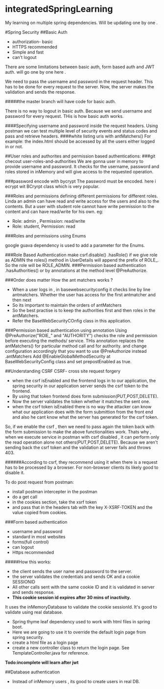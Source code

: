 # integratedSpringLearning
My learning on multiple spring dependencies.
Will be updating one by one .

#Spring Security
##Basic Auth

* authorization- basic
* HTTPS recommended
* Simple and fast
* can't logout

There are some limitations between basic auth, form based auth and JWT auth. will go one by one here . 

We need to pass the username and password in the request header.
This has to be done for every request to the server. Now, the server makes the validation and sends the response.

#####the master branch will have code for basic auth.

There is no way to logout in basic auth. Because we send username and password for every request. THis is how basic auth works.

####Specifying username and password inside the request headers.
Using postman we can test multiple level of security events and status codes and pass and retrieve headers.
####white listing uris with antMatchers()
For example: the index.html should be accessed by all the users either logged in or not.

##User roles and authorites and permission based authentications:
###git checout user-roles-and-authorities
We are gonna user in memory to provide username and password.
It checks for the username, password and roles stored in inMemory and will give access to the requested operation.

###password encode with bycrypt
The password must be encoded. here i ecrypt wit BCryrpt class which is very popular.

###Roles and permissions
defining different permissions for different roles.
Linda an admin can have read and write access for the users and also to the contents. But a user with student role cannot have write permission to the content and can have read/write for his own.
eg: 
* Role: admin , Permission: read/write
* Role: student, Permission: read

###Roles and permissions using Enums

google guava dependency is used to add a parameter for the Enums.

###Role Based Authentication
make csrf.disable()
.hasRole()
if we give role as ADMIN the roles() method in UserDetails will append the prefix of ROLE_. So the role will be ROLE_ADMIN.
###Permission based authentication
.hasAuthorities()
or by annotations at the method level @PreAuthorize.

###Order does matter
How the ant matchers works ?
* When a user logs in , in basewebsecurityconfig it checks line by line antmatchers.
Whether the user has access for the first antmatcher and then next
* So its important  to maintain the orders of antMatchers
* So the best practise is to keep the authorities first and then roles in the antMatchers.
* Refer the BaseWebSecurityCOnfig class in this application.

###Permission based authentication using annotation
Using @PreAuthorize("ROlE_" and "AUTHORITY")
checks the role and permission before executing the methods/ service.
THis annotation replaces the antMatchers() for particular method call and for authority.
and change configuration accordingly that you want to use @PreAuthorize instead .antMatchers
Add @EnableGlobalMethodSecurity at BaseWebSecurityConfig class and set prepostEnabled as true.

##Understanding CSRF
CSRF- cross site request forgery
* when the csrf isEnabled and the frontend logs in to our application,
the spring security in our application server sends the csrf token to the frontend.
* By using that token frontend does form submission(PUT,POST,DELETE).
* Now the server validates the token whether it matches the sent one.
* when the csrf token isEnabled there is no way the attacker can know what our application does with the form submittion from the front end and also he cant know what the server has generated for the csrf token.

So, if we enable the csrf , then we need to pass again the token back with the form submission to make the above functionalities work.
Thats why , when we execute service in postman with csrf disabled , it can perform only the read operation alone not others(PUT,POST,DELETE). Because we aren't sending back the csrf token and the validation at server fails and throws 403.

######According to csrf, they recommend using it when there is a request has to be processed by a browser. For non-browser clients its likely good to disable it.

To do post request from postman:
* install postman intercepter in the postman
* do a get call
* in the cookies section, take the xsrf token
* and pass that in the headers tab with the key X-XSRF-TOKEN and the value copied from cookies.

###Form based authentication
* username and password
* standard in most websites
* forms(full control)
* can logout
* Https recommended

#####How this works:
* the client sends the user name and password to the server.
* the server validates the credentials and sends OK and a cookie SESSIONID
* All other calls sent with the same cookie ID and it is validated in server and sends response.
* **This cookie session id expires after 30 mins of inactivity.**

It uses the inMemoryDatabase to validate the cookie sessionId.
It's good to validate using real database.

* Spring thyme leaf dependency used to work with html files in spring boot.
* Here we are going to use it to override the default login page from  spring security.
* create a html file as a login page
* create a new controller class to return the login page. See TemplateController.java for reference.

**Todo:incomplete will learn after jwt** 

##Database authentication
* Instead of inMemory users , its good to create users in real DB.

    



 
